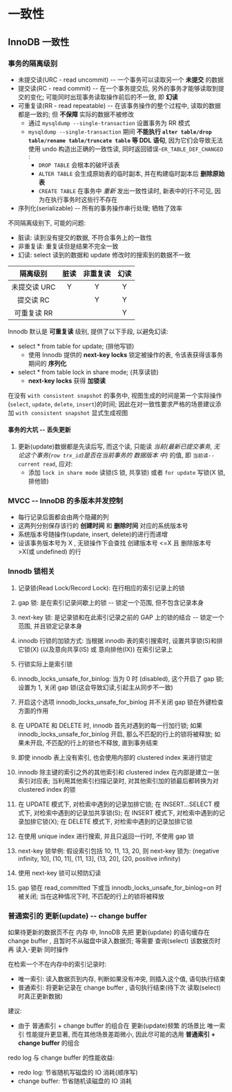 # 一致性

## InnoDB 一致性

### 事务的隔离级别

- 未提交读(URC - read uncommit) -- 一个事务可以读取另一个 **未提交** 的数据
- 提交读(RC - read commit) -- 在一个事务提交后, 另外的事务才能够读取到提交的变化; 可能同时出现事务读取操作前后的不一致, 即 **幻读**
- 可重复读(RR - read repeatable) -- 在该事务操作的整个过程中, 读取的数据都是一致的; 但 **不保障** 实际的数据不被修改
  - 通过 `mysqldump --single-transaction` 设置事务为 RR 模式
  - `mysqldump --single-transaction` 期间 **不能执行 `alter table/drop table/rename table/truncate table` 等 DDL 语句**, 因为它们会导致无法使用 undo 构造出正确的一致性读, 同时返回错误-`ER_TABLE_DEF_CHANGED` :
    - `DROP TABLE` 会根本的破坏该表
    - `ALTER TABLE` 会生成原始表的临时副本, 并在构建临时副本后 **删除原始表**
    - `CREATE TABLE` 在事务中 *重新* 发出一致性读时, 新表中的行不可见, 因为在执行事务时这些行不存在
- 序列化(serializable) -- 所有的事务操作串行处理; 牺牲了效率

不同隔离级别下, 可能的问题:
- 脏读: 读到没有提交的数据, 不符合事务上的一致性
- 非重复读: 重复读但是结果不完全一致
- 幻读: select 读到的数据和 update 修改时的搜索到的数据不一致

| 隔离级别     | 脏读 | 非重复读 | 幻读 |
| :-:          | :-:  | :-:      | :-:  |
| 未提交读 URC | Y    | Y        | Y    |
| 提交读 RC    |      | Y        | Y    |
| 可重复读 RR  |      |          | Y    |

Innodb 默认是 **可重复读** 级别, 提供了以下手段, 以避免幻读:
- select * from table for update; (排他写锁)
  - 使用 Innodb 提供的 **next-key locks** 锁定被操作的表, 令该表获得该事务期间的 **序列化**
- select * from table lock in share mode; (共享读锁)
  - **next-key locks** 获得 **加锁读**

在没有 `with consistent snapshot` 的事务中, 视图生成的时间是第一个实际操作(`select`, `update`, `delete`, `insert`)的时间; 因此在对一致性要求严格的场景建议添加 `with consistent snapshot` 显式生成视图

#### 事务的大坑 -- 丢失更新

1. 更新(update)数据都是先读后写, 而这个读, 只能读 *当前(最新已提交事务, 无论这个事务(`row trx_id`)是否在当前事务的 数据版本 中)* 的值, 即 `当前读--current read`, 应对:
    - 添加 `lock in share mode` 读锁(S 锁, 共享锁) 或者 `for update` 写锁(X 锁, 排他锁)

### MVCC -- InnoDB 的多版本并发控制

- 每行记录后面都会由两个隐藏的列
- 这两列分别保存该行的 **创建时间** 和 **删除时间** 对应的系统版本号
- 系统版本号随操作(update, insert, delete)的进行而递增
- 设该事务版本号为 X , 无锁操作下会查找 创建版本号 <=X 且 删除版本号 >X(或 undefined) 的行

### Innodb 锁相关

1. 记录锁(Read Lock/Record Lock): 在行相应的索引记录上的锁

2. gap 锁: 是在索引记录间歇上的锁 -- 锁定一个范围, 但不包含记录本身

3. next-key 锁: 是记录锁和在此索引记录之前的 GAP 上的锁的结合 -- 锁定一个范围, 并且锁定记录本身

4. innodb 行锁的加锁方式: 当根据 innodb 表的索引搜索时, 设置共享锁(S)和排它锁(X) (以及意向共享(IS) 或 意向排他(IX)) 在索引记录上

5. 行锁实际上是索引锁

6. innodb_locks_unsafe_for_binlog: 当为 0 时 (disabled), 这个开启了 gap 锁; 设置为 1, 关闭 gap 锁(这会导致幻读,引起主从同步不一致)

7. 开启这个选项 innodb_locks_unsafe_for_binlog 并不关闭 gap 锁在外键检查方面的作用

8. 在 UPDATE 和 DELETE 时, innodb 首先对遇到的每一行加行锁; 如果 innodb_locks_unsafe_for_binlog 开启, 那么不匹配的行上的锁将被释放; 如果未开启, 不匹配的行上的锁也不释放, 直到事务结束

9. 即使 innodb 表上没有索引, 也会使用内部的 clustered index 来进行锁定

10. innodb 除主键的索引之外的其他索引和 clustered index 在内部是建立一张索引对应表; 当利用其他索引扫描记录时, 对其他索引加的锁最后都转换为对 clustered index 的锁

11. 在 UPDATE 模式下, 对检索中遇到的记录加排它锁; 在 INSERT...SELECT 模式下, 对检索中遇到的记录加共享锁(S); 在 INSERT 模式下, 对检索中遇到的记录加排它锁(X); 在 DELETE 模式下, 对检索中遇到的记录加排它锁

12. 在使用 unique index 进行搜索, 并且只返回一行时, 不使用 gap 锁

13. next-key 锁举例: 假设索引包括 10, 11, 13, 20, 则 next-key 锁为: (negative infinity, 10], (10, 11], (11, 13], (13, 20], (20, positive infinity)

14. 使用 next-key 锁可以预防幻读

15. gap 锁在 read_committed 下或当 innodb_locks_unsafe_for_binlog=on 时被关闭; 当在这种情况下时, 不匹配的行上的锁将被释放

### 普通索引的 更新(update) -- change buffer

如果待更新的数据页不在 内存 中, InnoDB 先把 更新(update) 的语句缓存在 change buffer , 且暂时不从磁盘中读入数据页; 等需要 查询(select) 该数据页时再 读入-更新 同时操作

在检索一个不在内存中的索引记录时:
- 唯一索引: 读入数据页到内存, 判断如果没有冲突, 则插入这个值, 语句执行结束
- 普通索引: 将更新记录在 change buffer , 语句执行结束(待下次 读取(select) 时真正更新数据)

建议:
- 由于 普通索引 + change buffer 的组合在 更新(update)频繁 的场景比 唯一索引 性能提升更显著, 而在其他场景差距微小, 因此尽可能的选用 **普通索引 + change buffer** 的组合

redo log 与 change buffer 的性能收益:
- redo log: 节省随机写磁盘的 IO 消耗(顺序写)
- change buffer: 节省随机读磁盘的 IO 消耗
